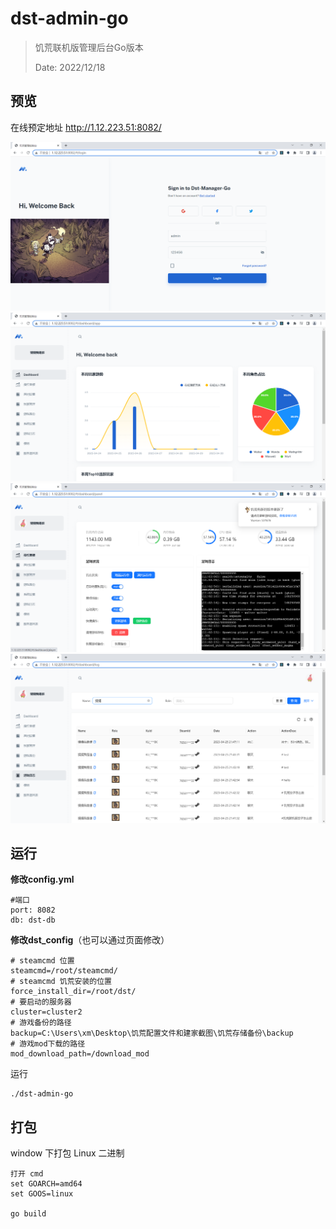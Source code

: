 # dst-admin-go
> 饥荒联机版管理后台Go版本
>
> Date: 2022/12/18


## 预览

在线预定地址 http://1.12.223.51:8082/

![首页效果](./doc/登录.png)
![统计效果](./doc/统计.png)
![面板效果](./doc/面板.png)
![日志效果](./doc/日志.png)
## 运行

**修改config.yml**
```
#端口
port: 8082
db: dst-db
```

**修改dst_config**（也可以通过页面修改）
```
# steamcmd 位置
steamcmd=/root/steamcmd/
# steamcmd 饥荒安装的位置
force_install_dir=/root/dst/
# 要启动的服务器
cluster=cluster2
# 游戏备份的路径
backup=C:\Users\xm\Desktop\饥荒配置文件和建家截图\饥荒存储备份\backup
# 游戏mod下载的路径
mod_download_path=/download_mod
```

运行
```
./dst-admin-go
```

## 打包

window 下打包 Linux 二进制
```
打开 cmd
set GOARCH=amd64
set GOOS=linux

go build
```
